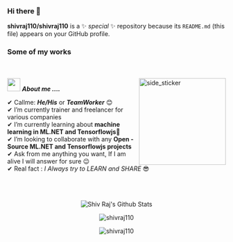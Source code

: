 ### Hi there 👋

**shivraj110/shivraj110** is a ✨ _special_ ✨ repository because its `README.md` (this file) appears on your GitHub profile.
### Some of my works  
<br><br>
<img align="right" width=200px height=200px alt="side_sticker" src="https://media.giphy.com/media/TEnXkcsHrP4YedChhA/giphy.gif" />
<img src="https://media.giphy.com/media/iY8CRBdQXODJSCERIr/giphy.gif" width="30px">&nbsp;***About me ....***

✔ Callme: ***He/His*** or ***TeamWorker*** 😊 <br>
✔ I’m currently trainer and freelancer for various companies<br>
✔ I’m currently learning about **machine learning in ML.NET and Tensorflowjs**🥰<br>
✔ I’m looking to collaborate with any **Open - Source ML.NET and Tensorflowjs projects**<br>
✔ Ask from me anything you want, If I am alive I will answer for sure 😉<br>
✔ Real fact : *I Always try to LEARN and SHARE* 😎<br><br><br><br>

<p align='center'>
  <img align="center" src="https://github-readme-stats.vercel.app/api?username=shivraj110&show_icons=true&title_color=fff&icon_color=79ff97&text_color=efefef&bg_color=24292e" alt="Shiv Raj's Github Stats">
</p>

<p align='center'>
  <img align="center" src="https://github-readme-stats.vercel.app/api/top-langs?username=shivraj110&show_icons=true&locale=en&layout=compact&theme=chartreuse-dark" alt="shivraj110" />  
</p>      
  
<p align='center'>  
   <img align="center" src="https://github-profile-trophy.vercel.app/?username=shivraj110&theme=juicyfresh&no-bg=true" alt="shivraj110" />  

</p>

